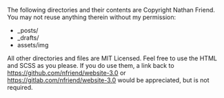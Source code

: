 The following directories and their contents are Copyright Nathan Friend.
You may not reuse anything therein without my permission:

- _posts/
- _drafts/
- assets/img

All other directories and files are MIT Licensed.
Feel free to use the HTML and SCSS as you please.
If you do use them, a link back to
https://github.com/nfriend/website-3.0 or
https://gitlab.com/nfriend/website-3.0
would be appreciated, but is not required.
